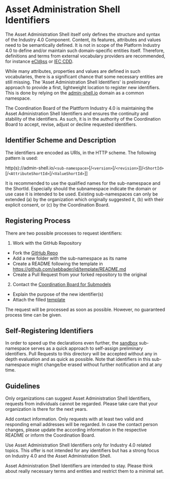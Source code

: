 # Asset Administration Shell Identifiers

The Asset Administration Shell itself only defines the structure and syntax of the Industry 4.0 Component. Content, its features, attributes and values need to be semantically defined. It is not in scope of the Platform Industry 4.0 to define and/or maintain such domain-specific entities itself. Therefore, definitions and terms from external vocabulary providers are recommended, for instance [eCl@ss]() or [IEC CDD](). 

While many attributes, properties and values are defined in such vocabularies, there is a significant chance that some necessary entities are still missing. The 'Asset Administration Shell Identifiers' is preliminary approach to provide a first, lightweight location to register new identifiers. This is done by relying on the [admin-shell.io](http://admin-shell.io) domain as a common namespace.

The Coordination Board of the Plattform Industry 4.0 is maintaining the Asset Administration Shell Identifiers and ensures the continuity and stability of the identifiers. As such, it is in the authority of the Coordination Board to accept, revise, adjust or decline requested identifiers. 


## Identifier Scheme and Description

The identifiers are encoded as URIs, in the HTTP scheme. The following pattern is used:

http(s)://admin-shell.io/`<sub-namespace>`[/`<version>`[/`<revision>`]]/`<ShortId>`[/`<AttributeShortId>`[/`<ValueShortId>`]]

It is recommended to use the qualified names for the sub-namespace and the ShortId. Especially should the subnamespace indicate the domain or use case it is intended to be used. Existing sub-namespaces can only be extended (a) by the organization which originally suggested it, (b) with their explicit consent, or (c) by the Coordination Board.



## Registering Process

There are two possible processes to request identifiers:

1. Work with the GitHub Repository
- Fork the [GitHub Repo](https://github.com/sebbader/id/)
- Add a new folder with the sub-namespace as its name
- Create a README following the template in https://github.com/sebbader/id/template/README.md
- Create a Pull Request from your forked repository to the original

2. Contact the [Coordination Board for Submodels](mailto:coordination-board@admin-shell.io)
- Explain the purpose of the new identifier(s)
- Attach the filled [template](https://github.com/sebbader/id/template/README.md)

The request will be processed as soon as possible. However, no guaranteed process time can be given. 


## Self-Registering Identifiers

In order to speed up the declarations even further, the [sandbox](sandbox/) sub-namespace serves as a quick approach to self-assign preliminary identifiers. Pull Requests to this directory will be accepted without any in depth evaluation and as quick as possible. Note that identifiers in this sub-namespace might change/be erased without further notification and at any time.


## Guidelines

Only organizations can suggest Asset Administration Shell Identifiers, requests from individuals cannot be regarded. Please take care that your organization is there for the next years. 

Add contact information. Only requests with at least two valid and responding email addresses will be regarded. In case the contact person changes, please update the according information in the respective README or inform the Coordination Board. 

Use Asset Administration Shell Identifiers only for Industry 4.0 related topics. This offer is not intended for any identifiers but has a strong focus on Industry 4.0 and the Asset Administration Shell.

Asset Administration Shell Identifiers are intended to stay. Please think about really necessary terms and entities and restrict them to a minimal set.
